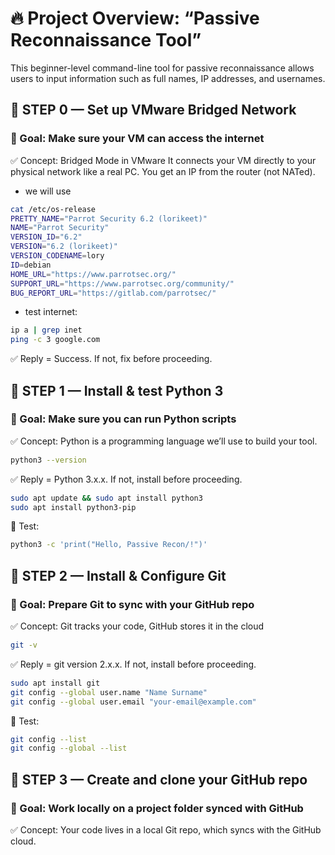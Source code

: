 # 🔥 Project Overview: “Passive Reconnaissance Tool”
This beginner-level command-line tool for passive reconnaissance allows users to input information such as full names, IP addresses, and usernames.

## 🧭 STEP 0 — Set up VMware Bridged Network
### 🎯 Goal: Make sure your VM can access the internet
✅ Concept: Bridged Mode in VMware
It connects your VM directly to your physical network like a real PC. You get an IP from the router (not NATed).
- we will use
```bash
cat /etc/os-release
PRETTY_NAME="Parrot Security 6.2 (lorikeet)"
NAME="Parrot Security"
VERSION_ID="6.2"
VERSION="6.2 (lorikeet)"
VERSION_CODENAME=lory
ID=debian
HOME_URL="https://www.parrotsec.org/"
SUPPORT_URL="https://www.parrotsec.org/community/"
BUG_REPORT_URL="https://gitlab.com/parrotsec/"
```
- test internet:
```bash
ip a | grep inet
ping -c 3 google.com
```
✅ Reply = Success. If not, fix before proceeding.
## 🧪 STEP 1 — Install & test Python 3
### 🎯 Goal: Make sure you can run Python scripts
✅ Concept: Python is a programming language we’ll use to build your tool.
```bash
python3 --version
```
✅ Reply = Python 3.x.x. If not, install before proceeding.
```bash
sudo apt update && sudo apt install python3
sudo apt install python3-pip
```
🧪 Test:
```bash
python3 -c 'print("Hello, Passive Recon/!")'
```

## 🧪 STEP 2 — Install & Configure Git
### 🎯 Goal: Prepare Git to sync with your GitHub repo
✅ Concept: Git tracks your code, GitHub stores it in the cloud
```bash
git -v
```
✅ Reply = git version 2.x.x. If not, install before proceeding.
```bash
sudo apt install git
git config --global user.name "Name Surname"
git config --global user.email "your-email@example.com"
```
🧪 Test:
```bash
git config --list
git config --global --list
```

## 🧪 STEP 3 — Create and clone your GitHub repo
### 🎯 Goal: Work locally on a project folder synced with GitHub
✅ Concept: Your code lives in a local Git repo, which syncs with the GitHub cloud.

